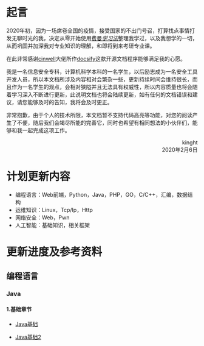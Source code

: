# 起言

2020年初，因为一场席卷全国的疫情，接受国家的不出门号召，打算找点事情打发无聊时光的我，决定从零开始使用[费曼*学习法*](http://www.baidu.com/link?url=z0V5UmC8ZVovkUU8pned2pJLHr-XUwXaio7g_4w0pM-sB84z13OxXkJlAMOKqg_Ll_2HP8m6Aq1QAKXg80gKaa)整理我学过，以及我想学的一切，从而巩固并加深我对专业知识的理解，和即将到来考研专业课。

在此非常感谢[cinwell](https://www.zhihu.com/people/cinwell)大佬所作[docsify](https://docsify.js.org/#/)这款开源文档程序能够满足我的心愿。

我是一名信息安全专科，计算机科学本科的一名学生，以后励志成为一名安全工具开发人员，所以本文档所涉及内容相对会繁杂一些，更新持续时间会维持很长，而且作为一名学生的观点，会相对狭隘并且无法具有权威性，所以内容质量也将会随着学习深入不断进行更新，此说明文档也将会陆续更新，如有任何的文档错误和建议，请您能够及时的告知，我将会及时更正。

非常抱歉，由于个人的技术所限，本文档暂不支持代码高亮等功能，对您的阅读产生了不便，随后我们会竭尽所能的完善它，同时也希望有相同想法的小伙伴们，能够和我一起完成这项工作。

<div style="text-align:right">kinght</div>
<div style="text-align:right">2020年2月6日</div>

# 计划更新内容

- 编程语言：Web前端，Python，Java，PHP，GO，C/C++，汇编，数据结构
- 运维知识：Linux，Tcp/Ip，Http
- 网络安全：Web，Pwn
- 人工智能：基础知识，相关框架

# 更新进度及参考资料

## 编程语言

### Java

#### 1.基础章节

- [Java基础](./programming/Java/Basics/JavaseBasics)

- [Java基础2](./programming/Java/Basics/JavaseBasics2)